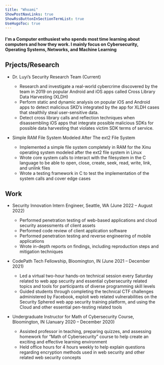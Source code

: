 ```yaml
---
title: "Whoami"
ShowPostNavLinks: true
ShowRssButtonInSectionTermList: true
UseHugoToc: true
---
```


#### I'm a Computer enthusiest who spends most time learning about computers and how they work. I mainly focus on Cybersecurity, Operating Systems, Networks, and Machine Learning


## Prjects/Research
- Dr. Luyi’s Security Research Team (Current)
    - Research and investigate a real-world cybercrime discovered by the team in 2019 on popular Android and iOS apps called Cross Library Data Harvesting (XLDH)
    - Perform static and dynamic analysis on popular iOS and Android apps to detect malicious SKD’s integrated by the app for XLDH cases that stealthily steal user-sensitive data.
    - Detect cross library calls and reflection techniques when disassembling iOS apps that integrate possible malicious SDKs for possible data harvesting that violates victim SDK terms of service. 


- Simple RAM File System Modeled After The ext2 File System
    - Implemented a simple file system completely in RAM for the Xinu operating system modeled after the ext2 file system in Linux
    - Wrote core system calls to interact with the filesystem in the C language to be able to open, close, create, seek, read, write, link, and unlink files
    - Wrote a testing framework in C to test the implementation of the system calls and cover edge cases


## Work 
- Security Innovation Intern Engineer, Seattle, WA  (June 2022 – August 2022)
    - Performed penetration testing of web-based applications and cloud security assessments of client assets
    - Performed code review of client application software
    - Performed penetration testing and reverse engineering of mobile applications
    - Wrote in-depth reports on findings, including reproduction steps and mitigation techniques

- CodePath Tech Fellowship, Bloomington, IN (June 2021 – December 2021)
    - Led a virtual two-hour hands-on technical session every Saturday related to web app security and essential cybersecurity related topics and tools for participants of diverse programming skill levels
    - Guided students through completing the technical CTF challenges administered by Facebook, exploit web related vulnerabilities on the Security Sphered web app security training platform, and using the Cloud and other essential pen-testing related tools

- Undergraduate Instructor for Math of Cybersecurity Course, Bloomington, IN (January 2020 – December 2020)
    - Assisted professor in teaching, preparing quizzes, and assessing homework for “Math of Cybersecurity” course to help create an exciting and effective learning environment
    - Held office hours for 4 hours weekly to help explain questions regarding encryption methods used in web security and other related web security concepts

